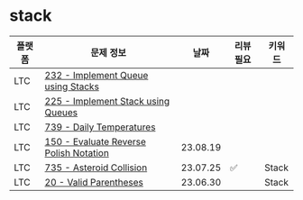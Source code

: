 # stack
| 플랫폼 | 문제 정보 | 날짜       | 리뷰 필요 | 키워드   |
|-----|-----|----------|-------|-------|
| LTC | [232 - Implement Queue using Stacks](https://leetcode.com/problems/implement-queue-using-stacks/) | | | |
| LTC | [225 - Implement Stack using Queues](https://leetcode.com/problems/implement-stack-using-queues/) | | | |
| LTC | [739 - Daily Temperatures](https://leetcode.com/problems/daily-temperatures/) | | | |
| LTC | [150 - Evaluate Reverse Polish Notation](https://leetcode.com/problems/evaluate-reverse-polish-notation/) | 23.08.19 | | |
| LTC | [735 - Asteroid Collision](https://leetcode.com/problems/asteroid-collision/) | 23.07.25 | ✅ | Stack |
| LTC | [20 - Valid Parentheses](https://leetcode.com/problems/valid-parentheses/) | 23.06.30 |       | Stack |
